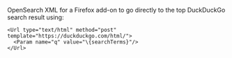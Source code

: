 OpenSearch XML for a Firefox add-on to go directly to the top DuckDuckGo search result using:

```
<Url type="text/html" method="post" template="https://duckduckgo.com/html/">
  <Param name="q" value="\{searchTerms}"/>
</Url>
```